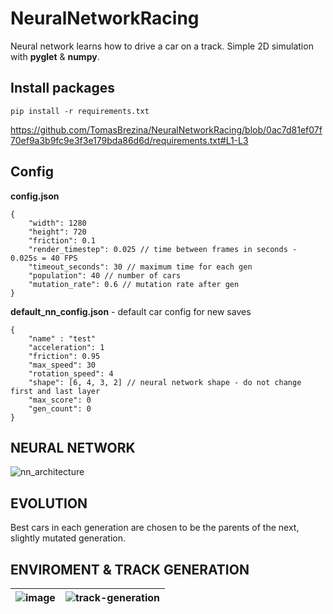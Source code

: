 
# NeuralNetworkRacing

Neural network learns how to drive a car on a track.
Simple 2D simulation with **pyglet** & **numpy**.

##  Install packages

    pip install -r requirements.txt

https://github.com/TomasBrezina/NeuralNetworkRacing/blob/0ac7d81ef07f70ef9a3b9fc9e3f3e179bda86d6d/requirements.txt#L1-L3

## Config

**config.json**

    {
	    "width": 1280
	    "height": 720
	    "friction": 0.1
	    "render_timestep": 0.025 // time between frames in seconds - 0.025s = 40 FPS
	    "timeout_seconds": 30 // maximum time for each gen
	    "population": 40 // number of cars
	    "mutation_rate": 0.6 // mutation rate after gen
    }

**default_nn_config.json** - default car config for new saves

    {
	    "name" : "test" 
	    "acceleration": 1
	    "friction": 0.95
	    "max_speed": 30 
	    "rotation_speed": 4
	    "shape": [6, 4, 3, 2] // neural network shape - do not change first and last layer
	    "max_score": 0
	    "gen_count": 0
    }

## NEURAL NETWORK
![nn_architecture](nn)

## EVOLUTION
Best cars in each generation are chosen to be the parents of the next, slightly mutated generation.

## ENVIROMENT & TRACK GENERATION

| ![image](https://user-images.githubusercontent.com/46631861/161503165-7a99e1e1-d726-4797-8167-4bb582fa3457.png) | ![track-generation](https://user-images.githubusercontent.com/46631861/161503022-bf0ca0d1-f678-48ce-b570-5bcaaa47b6f3.gif) | 
|--|--|

